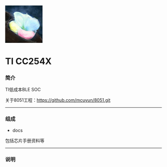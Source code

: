 ﻿[![sites](docs/mcuyun.png)](http://www.mcuyun.com)

# TI CC254X

### 简介

TI低成本BLE SOC

关于8051工程：https://github.com/mcuyun/8051.git

---

### 组成

- docs

包括芯片手册资料等



---

### 说明


